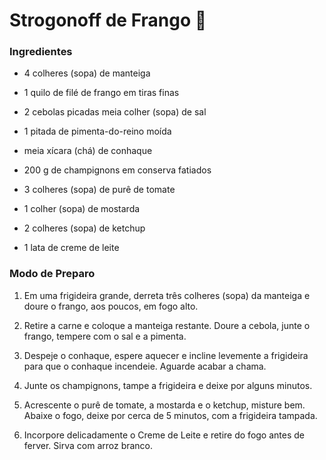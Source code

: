 # Strogonoff de Frango :chicken:

### Ingredientes

- 4 colheres (sopa) de manteiga

- 1 quilo de filé de frango em tiras finas

- 2 cebolas picadas meia colher (sopa) de sal

- 1 pitada de pimenta-do-reino moída

- meia xícara (chá) de conhaque

- 200 g de champignons em conserva fatiados

- 3 colheres (sopa) de purê de tomate

- 1 colher (sopa) de mostarda

- 2 colheres (sopa) de ketchup

- 1 lata de creme de leite

### Modo de Preparo

1. Em uma frigideira grande, derreta três colheres (sopa) da manteiga e doure o frango, aos poucos, em fogo alto.

2. Retire a carne e coloque a manteiga restante. Doure a cebola, junte o frango, tempere com o sal e a pimenta.

3. Despeje o conhaque, espere aquecer e incline levemente a frigideira para que o conhaque incendeie. Aguarde acabar a chama.

4. Junte os champignons, tampe a frigideira e deixe por alguns minutos.

5. Acrescente o purê de tomate, a mostarda e o ketchup, misture bem. Abaixe o fogo, deixe por cerca de 5 minutos, com a frigideira tampada.

6. Incorpore delicadamente o Creme de Leite e retire do fogo antes de ferver. Sirva com arroz branco.







